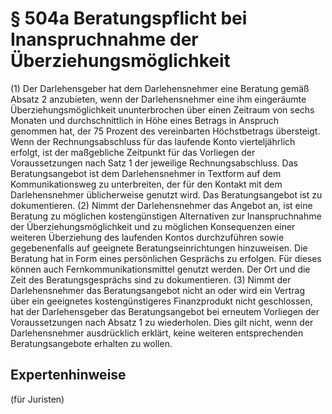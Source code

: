 # § 504a Beratungspflicht bei Inanspruchnahme der Überziehungsmöglichkeit
(1) Der Darlehensgeber hat dem Darlehensnehmer eine Beratung gemäß Absatz 2 anzubieten, wenn der Darlehensnehmer eine ihm eingeräumte Überziehungsmöglichkeit ununterbrochen über einen Zeitraum von sechs Monaten und durchschnittlich in Höhe eines Betrags in Anspruch genommen hat, der 75 Prozent des vereinbarten Höchstbetrags übersteigt. Wenn der Rechnungsabschluss für das laufende Konto vierteljährlich erfolgt, ist der maßgebliche Zeitpunkt für das Vorliegen der Voraussetzungen nach Satz 1 der jeweilige Rechnungsabschluss. Das Beratungsangebot ist dem Darlehensnehmer in Textform auf dem Kommunikationsweg zu unterbreiten, der für den Kontakt mit dem Darlehensnehmer üblicherweise genutzt wird. Das Beratungsangebot ist zu dokumentieren.
(2) Nimmt der Darlehensnehmer das Angebot an, ist eine Beratung zu möglichen kostengünstigen Alternativen zur Inanspruchnahme der Überziehungsmöglichkeit und zu möglichen Konsequenzen einer weiteren Überziehung des laufenden Kontos durchzuführen sowie gegebenenfalls auf geeignete Beratungseinrichtungen hinzuweisen. Die Beratung hat in Form eines persönlichen Gesprächs zu erfolgen. Für dieses können auch Fernkommunikationsmittel genutzt werden. Der Ort und die Zeit des Beratungsgesprächs sind zu dokumentieren.
(3) Nimmt der Darlehensnehmer das Beratungsangebot nicht an oder wird ein Vertrag über ein geeignetes kostengünstigeres Finanzprodukt nicht geschlossen, hat der Darlehensgeber das Beratungsangebot bei erneutem Vorliegen der Voraussetzungen nach Absatz 1 zu wiederholen. Dies gilt nicht, wenn der Darlehensnehmer ausdrücklich erklärt, keine weiteren entsprechenden Beratungsangebote erhalten zu wollen.
## Expertenhinweise
(für Juristen)